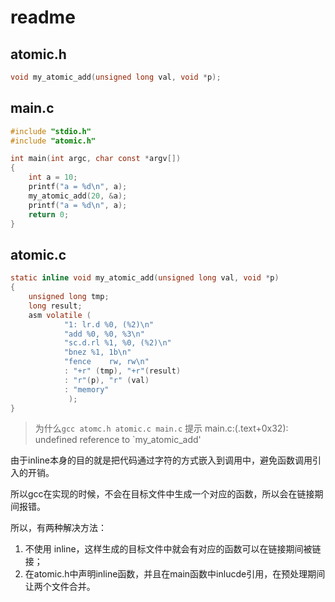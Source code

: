 # readme

## atomic.h 

```c
void my_atomic_add(unsigned long val, void *p);
```

## main.c

```c
#include "stdio.h"
#include "atomic.h"

int main(int argc, char const *argv[])
{
    int a = 10;
    printf("a = %d\n", a);
    my_atomic_add(20, &a);
    printf("a = %d\n", a);
    return 0;
}
```

## atomic.c

```c
static inline void my_atomic_add(unsigned long val, void *p)
{
    unsigned long tmp;
    long result;
    asm volatile (
            "1: lr.d %0, (%2)\n"
            "add %0, %0, %3\n"
            "sc.d.rl %1, %0, (%2)\n"
            "bnez %1, 1b\n"
            "fence    rw, rw\n"
            : "+r" (tmp), "+r"(result)
            : "r"(p), "r" (val)
            : "memory"
             );
}
```

>为什么`gcc atomc.h atomic.c main.c` 提示 main.c:(.text+0x32): undefined reference to `my_atomic_add'

由于inline本身的目的就是把代码通过字符的方式嵌入到调用中，避免函数调用引入的开销。

所以gcc在实现的时候，不会在目标文件中生成一个对应的函数，所以会在链接期间报错。

所以，有两种解决方法：

1. 不使用 inline，这样生成的目标文件中就会有对应的函数可以在链接期间被链接；
2. 在atomic.h中声明inline函数，并且在main函数中inlucde引用，在预处理期间让两个文件合并。

